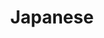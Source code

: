 ---
layout: posts_by_category
categories: japanese
title: Japanese
permalink: /category/japanese
---